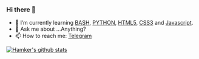 ### Hi there 👋

- 🌱 I’m currently learning [BASH](https://www.gnu.org/software/bash/manual/bash.html), [PYTHON](https://github.com/python), [HTML5](https://en.wikipedia.org/wiki/HTML5), [CSS3](https://en.wikipedia.org/wiki/CSS) and [Javascript](https://en.wikipedia.org/wiki/JavaScript).
- 💬 Ask me about ...Anything?
- 📫 How to reach me: [Telegram](https://t.me/thehamkercat)



[![Hamker's github stats](https://github-readme-stats.vercel.app/api?username=thehamkercat&count_private=true&show_icons=true&theme=vue)](https://github.com/anuraghazra/github-readme-stats)



